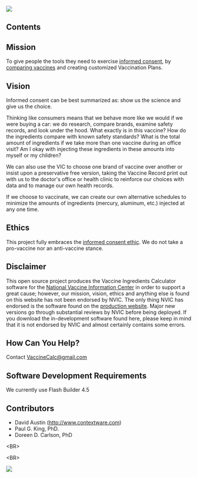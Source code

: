 [![](http://www.vaccine-TLC.org/VaccineIngredientsCalc.jpg)](http://www.vaccine-TLC.org/)

## Contents ##


## Mission ##

To give people the tools they need to exercise [informed consent](http://www.nvic.org/informed-consent.aspx), by [comparing vaccines](http://cdowney68.wordpress.com/projects/vaccine-quick-view/) and creating customized Vaccination Plans.

## Vision ##

Informed consent can be best summarized as: show us the science and give us the choice.

Thinking like consumers means that we behave more like we would if we were buying a car: we do research, compare brands, examine safety records, and look under the hood.  What exactly is in this vaccine?  How do the ingredients compare with known safety standards?  What is the total amount of ingredients if we take more than one vaccine during an office visit?  Am I okay with injecting these ingredients in these amounts into myself or my children?

We can also use the VIC to choose one brand of vaccine over another or insist upon a preservative free version, taking the Vaccine Record print out with us to the doctor's office or health clinic to reinforce our choices with data and to manage our own health records.

If we choose to vaccinate, we can create our own alternative schedules to minimize the amounts of ingredients (mercury, aluminum, etc.) injected at any one time.

## Ethics ##

This project fully embraces the [informed consent ethic](http://www.nvic.org/informed-consent.aspx).  We do not take a pro-vaccine nor an anti-vaccine stance.

## Disclaimer ##

This open source project produces the Vaccine Ingredients Calculator software for the [National Vaccine Information Center](http://www.nvic.org/) in order to support a great cause; however, our mission, vision, ethics and anything else is found on this website has not been endorsed by NVIC.  The only thing NVIC has endorsed is the software found on the [production website](http://www.vaccine-tlc.org/).  Major new versions go through substantial reviews by NVIC before being deployed.  If you download the in-development software found here, please keep in mind that it is not endorsed by NVIC and almost certainly contains some errors.


## How Can You Help? ##

Contact VaccineCalc@gmail.com

<a href='Hidden comment: 
I"d like to add a form, like an application, for potential volunteers
'></a>

## Software Development Requirements ##

We currently use Flash Builder 4.5

## Contributors ##

  * David Austin (http://www.contextware.com)
  * Paul G. King, PhD.
  * Doreen D. Carlson, PhD



&lt;BR&gt;



&lt;BR&gt;


[![](http://twitter-badges.s3.amazonaws.com/follow_bird-c.png)](http://www.twitter.com/VaxCalc)